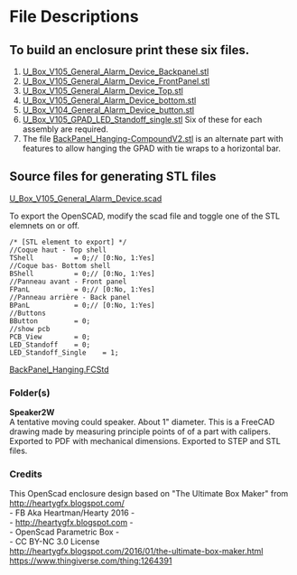 # File Descriptions

## To build an enclosure print these six files.

1. [U_Box_V105_General_Alarm_Device_Backpanel.stl](U_Box_V105_General_Alarm_Device_Backpanel.stl)
2. [U_Box_V105_General_Alarm_Device_FrontPanel.stl](U_Box_V105_General_Alarm_Device_FrontPanel.stl)
3. [U_Box_V105_General_Alarm_Device_Top.stl](U_Box_V105_General_Alarm_Device_Top.stl)
4. [U_Box_V105_General_Alarm_Device_bottom.stl](U_Box_V105_General_Alarm_Device_bottom.stl)
5. [U_Box_V104_General_Alarm_Device_button.stl](U_Box_V104_General_Alarm_Device_button.stl)
6. [U_Box_V105_GPAD_LED_Standoff_single.stl](U_Box_V105_GPAD_LED_Standoff_single.stl)  Six of these for each assembly are required.
7. The file [BackPanel_Hanging-CompoundV2.stl](BackPanel_Hanging-CompoundV2.stl) is an alternate part with features to allow hanging the GPAD with tie wraps to a horizontal bar.

## Source files for generating STL files
[U_Box_V105_General_Alarm_Device.scad](U_Box_V105_General_Alarm_Device.scad)

To export the OpenSCAD, modify the scad file and toggle one of the STL elemnets on or off. 
```
/* [STL element to export] */
//Coque haut - Top shell
TShell          = 0;// [0:No, 1:Yes]
//Coque bas- Bottom shell
BShell          = 0;// [0:No, 1:Yes]
//Panneau avant - Front panel
FPanL           = 0;// [0:No, 1:Yes]
//Panneau arrière - Back panel  
BPanL           = 0;// [0:No, 1:Yes]
//Buttons
BButton         = 0;
//show pcb
PCB_View        = 0;
LED_Standoff    = 0;
LED_Standoff_Single    = 1; 
```

[BackPanel_Hanging.FCStd](Hardware/Enclosure/BackPanel_Hanging.FCStd)

### Folder(s)  
**Speaker2W**  
A tentative moving could speaker. About 1" diameter. This is a FreeCAD drawing made by measuring principle points of of a part with calipers.  Exported to PDF with mechanical dimensions. Exported to STEP and STL files.

### Credits
This OpenScad enclosure design based on "The Ultimate Box Maker" from http://heartygfx.blogspot.com/  
          -  FB Aka Heartman/Hearty 2016     -                   
          -   http://heartygfx.blogspot.com    -                  
          -       OpenScad Parametric Box      -                     
          -         CC BY-NC 3.0 License    
http://heartygfx.blogspot.com/2016/01/the-ultimate-box-maker.html
https://www.thingiverse.com/thing:1264391
